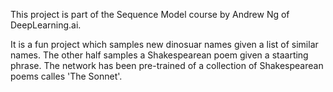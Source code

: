 This project is part of the Sequence Model course by Andrew Ng of DeepLearning.ai.

It is a fun project which samples new dinosuar names given a list of similar names.
The other half samples a Shakespearean poem given a staarting phrase. The network has been pre-trained of a collection of Shakespearean poems calles 'The Sonnet'.
